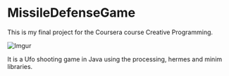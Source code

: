 
MissileDefenseGame
==================
This is my final project for the Coursera course Creative Programming.

![Imgur](http://i.imgur.com/P1T4gvV.png)

It is a Ufo shooting game in Java using the processing, hermes and minim libraries.